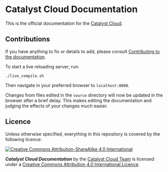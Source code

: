 # Catalyst Cloud Documentation

This is the official documentation for the [Catalyst Cloud](https://catalystcloud.nz/).

## Contributions

If you have anything to fix or details to add, please consult [Contributing to the documentation](http://docs.catalystcloud.nz/contributing.html).

To start a live reloading server, run:

```
./live_compile.sh
```
Then navigate in your preferred browser to `localhost:8000`.

Changes from files edited in the `source` directory will now be updated in the browser
after a brief delay. This makes editing the documentation and judging the effects
of your changes much easier.

## Licence

Unless otherwise specified, everything in this repository is covered by the following licence:

[![Creative Commons Attribution-ShareAlike 4.0 International](https://licensebuttons.net/l/by-sa/4.0/88x31.png)](http://creativecommons.org/licenses/by-sa/4.0/)

***Catalyst Cloud Documentation*** by the [Catalyst Cloud Team](https://catalystcloud.nz) is licensed under a [Creative Commons Attribution 4.0 International Licence](http://creativecommons.org/licenses/by-sa/4.0/).
